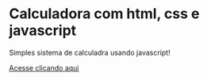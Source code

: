 <h1>Calculadora com html, css e javascript</h1>
<p>Simples sistema de calculadra usando javascript!</p>
<a href="" target="_blank">Acesse clicando aqui</a>
